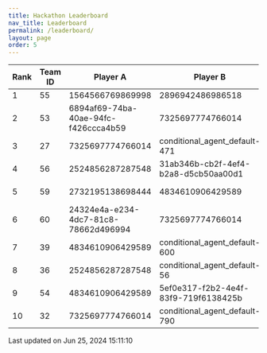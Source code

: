 ```yaml
---
title: Hackathon Leaderboard
nav_title: Leaderboard
permalink: /leaderboard/
layout: page
order: 5
---
```


|Rank            |Team ID         |Player A        |Player B        |Player C        |Total Score     |
|----------------|----------------|----------------|----------------|----------------|----------------|
|1               |55              |1564566769869998|2896942486986518|8703109587542714|4547.12         |
|2               |53              |6894af69-74ba-40ae-94fc-f426ccca4b59|7325697774766014|a3208ae2-1c70-4d10-970c-33a8f3135dc3|4510.14         |
|3               |27              |7325697774766014|conditional_agent_default-471|conditional_agent_default-908|4475.63         |
|4               |56              |2524856287287548|31ab346b-cb2f-4ef4-b2a8-d5cb50aa00d1|9311010203789920|4423.88         |
|5               |59              |2732195138698444|4834610906429589|f703e4ae-162d-44a7-ad0c-3ae388f97ccf|4055.2          |
|6               |60              |24324e4a-e234-4dc7-81c8-78662d496994|7325697774766014|9613685836084188|3687.81         |
|7               |39              |4834610906429589|conditional_agent_default-600|conditional_agent_default-796|3373.07         |
|8               |36              |2524856287287548|conditional_agent_default-56|conditional_agent_default-670|2801.42         |
|9               |54              |4834610906429589|5ef0e317-f2b2-4e4f-83f9-719f6138425b|9613685836084188|2535.27         |
|10              |32              |7325697774766014|conditional_agent_default-790|conditional_agent_default-980|2153.96         |

Last updated on Jun 25, 2024 15:11:10